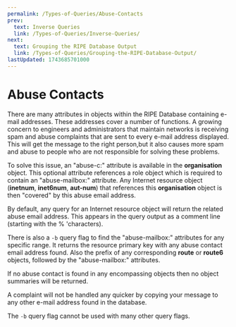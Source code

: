 ```yaml
---
permalink: /Types-of-Queries/Abuse-Contacts
prev:
  text: Inverse Queries
  link: /Types-of-Queries/Inverse-Queries/
next:
  text: Grouping the RIPE Database Output
  link: /Types-of-Queries/Grouping-the-RIPE-Database-Output/
lastUpdated: 1743685701000
---
```


# Abuse Contacts

There are many attributes in objects within the RIPE Database containing e-mail addresses. These addresses cover a number of functions. A growing concern to engineers and administrators that maintain networks is receiving spam and abuse complaints that are sent to every e-mail address displayed. This will get the message to the right person,but it also causes more spam and abuse to people who are not responsible for solving these problems.

To solve this issue, an "abuse-c:" attribute is available in the **organisation** object. This optional attribute references a role object which is required to contain an "abuse-mailbox:" attribute. Any Internet resource object (**inetnum**, **inet6num**, **aut-num**) that references this **organisation** object is then "covered" by this abuse email address.

By default, any query for an Internet resource object will return the related abuse email address. This appears in the query output as a comment line (starting with the % 'characters).

There is also a `-b` query flag to find the "abuse-mailbox:" attributes for any specific range. It returns the resource primary key with any abuse contact email address found. Also the prefix of any corresponding **route** or **route6** objects, followed by the "abuse-mailbox:" attributes.

If no abuse contact is found in any encompassing objects then no object summaries will be returned.

A complaint will not be handled any quicker by copying your message to any other e-mail address found in the database.

The `-b` query flag cannot be used with many other query flags.
